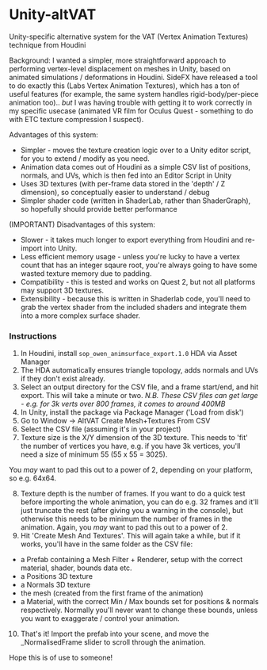 # Unity-altVAT
Unity-specific alternative system for the VAT (Vertex Animation Textures) technique from Houdini

Background:
I wanted a simpler, more straightforward approach to performing vertex-level displacement on meshes in Unity, based on animated simulations / deformations in Houdini. SideFX have released a tool to do exactly this (Labs Vertex Animation Textures), which has a ton of useful features (for example, the same system handles rigid-body/per-piece animation too).. *but* I was having trouble with getting it to work correctly in my specific usecase (animated VR film for Oculus Quest - something to do with ETC texture compression I suspect).


Advantages of this system:
- Simpler - moves the texture creation logic over to a Unity editor script, for you to extend / modify as you need.
- Animation data comes out of Houdini as a simple CSV list of positions, normals, and UVs, which is then fed into an Editor Script in Unity
- Uses 3D textures (with per-frame data stored in the 'depth' / Z dimension), so conceptually easier to understand / debug
- Simpler shader code (written in ShaderLab, rather than ShaderGraph), so hopefully should provide better performance

(IMPORTANT) Disadvantages of this system:
- Slower - it takes much longer to export everything from Houdini and re-import into Unity.
- Less efficient memory usage - unless you're lucky to have a vertex count that has an integer sqaure root, you're always going to have some wasted texture memory due to padding.
- Compatibility - this is tested and works on Quest 2, but not all platforms may support 3D textures.
- Extensibility - because this is written in Shaderlab code, you'll need to grab the vertex shader from the included shaders and integrate them into a more complex surface shader.

### Instructions

1) In Houdini, install `sop_owen_animsurface_export.1.0` HDA via Asset Manager
2) The HDA automatically ensures triangle topology, adds normals and UVs if they don't exist already.
3) Select an output directory for the CSV file, and a frame start/end, and hit export. This will take a minute or two.
*N.B. These CSV files can get large - e.g. for 3k verts over 800 frames, it comes to around 400MB*
4) In Unity, install the package via Package Manager ('Load from disk')
5) Go to Window -> AltVAT Create Mesh+Textures From CSV
6) Select the CSV file (assuming it's in your project)
7) Texture size is the X/Y dimension of the 3D texture. This needs to 'fit' the number of vertices you have, e.g. if you have 3k vertices, you'll need a size of minimum 55 (55 x 55 = 3025). 

You *may* want to pad this out to a power of 2, depending on your platform, so e.g. 64x64.

8) Texture depth is the number of frames. If you want to do a quick test before importing the whole animation, you can do e.g. 32 frames and it'll just truncate the rest (after giving you a warning in the console), but otherwise this needs to be minimum the number of frames in the animation. Again, you *may* want to pad this out to a power of 2.
9) Hit 'Create Mesh And Textures'. This will again take a while, but if it works, you'll have in the same folder as the CSV file:
- a Prefab containing a Mesh Filter + Renderer, setup with the correct material, shader, bounds data etc.
- a Positions 3D texture
- a Normals 3D texture
- the mesh (created from the first frame of the animation)
- a Material, with the correct Min / Max bounds set for positions & normals respectively. Normally you'll never want to change these bounds, unless you want to exaggerate / control your animation.

10) That's it! Import the prefab into your scene, and move the _NormalisedFrame slider to scroll through the animation.

Hope this is of use to someone!



